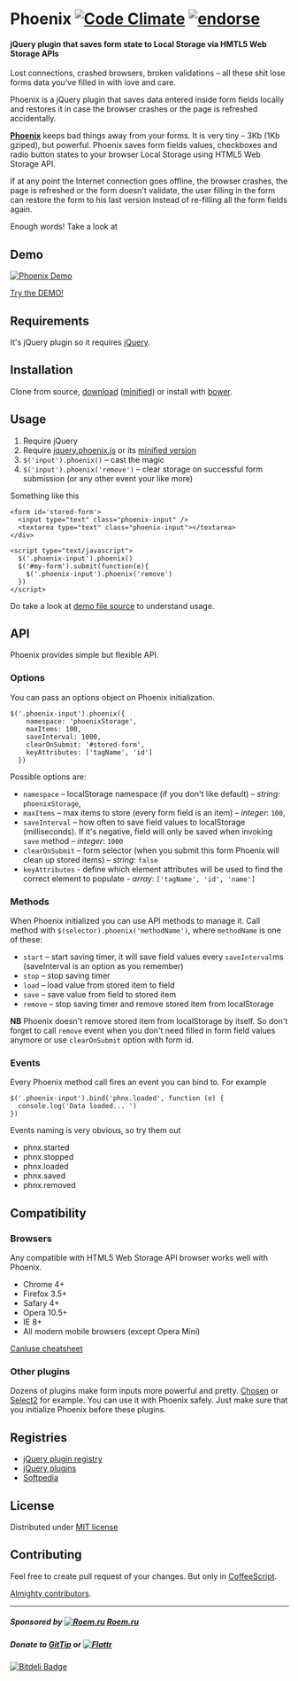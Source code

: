 # Phoenix [![Code Climate](https://codeclimate.com/github/kugaevsky/jquery-phoenix.png)](https://codeclimate.com/github/kugaevsky/jquery-phoenix) [![endorse](https://api.coderwall.com/kugaevsky/endorsecount.png)](https://coderwall.com/kugaevsky)

#### jQuery plugin that saves form state to Local Storage via HMTL5 Web Storage APIs

Lost connections, crashed browsers, broken validations – all these
shit lose forms data you've filled in with love and care.

Phoenix is a jQuery plugin that saves data entered inside form fields
locally and restores it in case the browser crashes or the page is refreshed accidentally.

**[Phoenix](https://github.com/kugaevsky/jquery-phoenix/)** keeps
bad things away from your forms. It is very tiny – 3Kb (1Kb gziped),
but powerful. Phoenix saves form fields values, checkboxes and radio button states
to your browser Local Storage using HTML5 Web Storage API.

If at any point the Internet connection goes offline, the browser crashes,
the page is refreshed or the form doesn't validate, the user filling in the form
can restore the form to his last version instead of re-filling all the form fields again.

Enough words! Take a look at

## Demo

[![Phoenix Demo](http://kugaevsky.github.io/jquery-phoenix/demo.png)](http://kugaevsky.github.io/jquery-phoenix/)

[Try the DEMO!](http://kugaevsky.github.io/jquery-phoenix/)

## Requirements

It's jQuery plugin so it requires [jQuery](http://jquery.com/).

## Installation

Clone from source, [download](https://raw.github.com/kugaevsky/jquery-phoenix/master/jquery.phoenix.js) ([minified](https://raw.github.com/kugaevsky/jquery-phoenix/master/jquery.phoenix.min.js)) or install with [bower](http://bower.io).

## Usage

1. Require jQuery
2. Require [jquery.phoenix.js](https://raw.github.com/kugaevsky/jquery-phoenix/master/jquery.phoenix.js) or its [minified version](https://raw.github.com/kugaevsky/jquery-phoenix/master/jquery.phoenix.min.js)
3. `$('input').phoenix()` – cast the magic
4. `$('input').phoenix('remove')` – clear storage on successful form submission (or any other event your like more)

Something like this

    <form id='stored-form'>
      <input type="text" class="phoenix-input" />
      <textarea type="text" class="phoenix-input"></textarea>
    </div>

    <script type="text/javascript">
      $('.phoenix-input').phoenix()
      $('#my-form').submit(function(e){
        $('.phoenix-input').phoenix('remove')
      })
    </script>


Do take a look at [demo file source](https://github.com/kugaevsky/jquery-phoenix/blob/master/index.html) to understand usage.

## API

Phoenix provides simple but flexible API.

### Options

You can pass an options object on Phoenix initialization.

    $('.phoenix-input').phoenix({
        namespace: 'phoenixStorage',
        maxItems: 100,
        saveInterval: 1000,
        clearOnSubmit: '#stored-form',
        keyAttributes: ['tagName', 'id']
      })

Possible options are:

* `namespace` – localStorage namespace (if you don't like default) – *string*: `phoenixStorage`,
* `maxItems` – max items to store (every form field is an item) – *integer*: `100`,
* `saveInterval` – how often to save field values to localStorage (milliseconds). If it's negative, field will only be saved when invoking `save` method – *integer*: `1000`
* `clearOnSubmit` – form selector (when you submit this form Phoenix will clean up stored items) – *string*: `false`
* `keyAttributes` - define which element attributes will be used to find the correct element to populate - *array*: `['tagName', 'id', 'name']`

### Methods

When Phoenix initialized you can use API methods to manage it.
Call method with `$(selector).phoenix('methodName')`, where `methodName` is one of these:

* `start` – start saving timer, it will save field values every `saveInterval`ms (saveInterval is an option as you remember)
* `stop` – stop saving timer
* `load` – load value from stored item to field
* `save` – save value from field to stored item
* `remove` – stop saving timer and remove stored item from localStorage

**NB** Phoenix doesn't remove stored item from localStorage by itself. So don't forget to call `remove` event when you don't need filled in form field values anymore or use `clearOnSubmit` option with form id.

### Events

Every Phoenix method call fires an event you can bind to.
For example

    $('.phoenix-input').bind('phnx.loaded', function (e) {
      console.log('Data loaded... ')
    })

Events naming is very obvious, so try them out

* phnx.started
* phnx.stopped
* phnx.loaded
* phnx.saved
* phnx.removed

## Compatibility

### Browsers

Any compatible with HTML5 Web Storage API browser works well with Phoenix.

* Chrome 4+
* Firefox 3.5+
* Safary 4+
* Opera 10.5+
* IE 8+
* All modern mobile browsers (except Opera Mini)

[CanIuse cheatsheet](http://caniuse.com/#feat=namevalue-storage)

### Other plugins

Dozens of plugins make form inputs more powerful and pretty. [Chosen](https://github.com/harvesthq/chosen) or [Select2](https://github.com/ivaynberg/select2) for example. You can use it with Phoenix safely. Just make sure that you initialize Phoenix before these plugins.

## Registries

* [jQuery plugin registry](http://plugins.jquery.com/phoenix/)
* [jQuery plugins](http://jquery-plugins.net/phoenix-jquery-plugin-to-save-form-fields-values)
* [Softpedia](http://webscripts.softpedia.com/script/Forms-and-Controls-C-C/jQuery-Phoenix-81924.html)

## License

Distributed under [MIT license](https://github.com/kugaevsky/jquery-phoenix/blob/master/LICENSE)

## Contributing

Feel free to create pull request of your changes. But only in [CoffeeScript](http://jashkenas.github.io/coffee-script/).

[Almighty contributors](https://github.com/kugaevsky/jquery-phoenix/graphs/contributors).

----

##### Sponsored by [![Roem.ru](http://roem.ru/bitrix/templates/2012/i/fav.ico)](http://roem.ru/) [Roem.ru](http://roem.ru/)

##### Donate to [GitTip](https://www.gittip.com/kugaevsky/) or [![Flattr](http://api.flattr.com/button/flattr-badge-large.png)](https://flattr.com/submit/auto?user_id=kugaevsky&url=https%3A%2F%2Fgithub.com%2Fkugaevsky%2Fjquery-phoenix)



[![Bitdeli Badge](https://d2weczhvl823v0.cloudfront.net/kugaevsky/jquery-phoenix/trend.png)](https://bitdeli.com/free "Bitdeli Badge")

